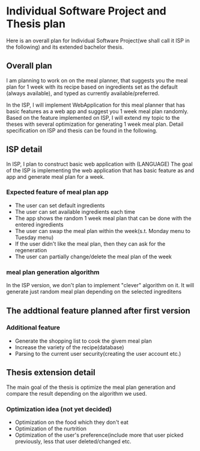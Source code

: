 # Individual Software Project and Thesis plan
Here is an overall plan for Individual Software Project(we shall call it ISP in the following) and its extended bachelor thesis.

## Overall plan
I am planning to work on on the meal planner, that suggests you the meal plan for 1 week with its recipe based on ingredients set as the default  (always available), and typed as currently available/preferred. 

In the ISP, I will implement WebApplication for this meal planner that has basic features as a web app and suggest you 1 week meal plan randomly. 
Based on the feature implemented on ISP, I will extend my topic to the theses with several optimization for generating 1 week meal plan. 
Detail specification on ISP and thesis can be found in the following. 


##  ISP detail
In ISP, I plan to construct basic web application with (LANGUAGE) 
The goal of the ISP is implementing the web application that has basic feature as and app and generate meal plan for a week.
### Expected feature of meal plan app
- The user can set default ingredients 
- The user can set available ingredients each time
- The app shows the random 1 week meal plan that can be done with the entered ingredients
- The user can swap the meal plan within the week(s.t. Monday menu to Tuesday menu)
- If the user didn't like the meal plan, then they can ask for the regeneration
- The user can partially change/delete the meal plan of the week

### meal plan generation algorithm
In the ISP version, we don't plan to implement "clever" algorithm on it.
It will generate just random meal plan depending on the selected ingreditens

## The addtional feature planned after first version

### Additional feature
- Generate the shopping list to cook the givem meal plan
- Increase the variety of the recipe(database)
- Parsing to the current user security(creating the user account etc.)

## Thesis extension detail
The main goal of the thesis is optimize the meal plan generation and compare the result depending on the algorithm we used.

### Optimization idea (not yet decided)
- Optimization on the food which they don't eat
- Optimization of the nurtrition 
- Optimization of the user's preference(include more that user picked previously, less that user deleted/changed etc.
